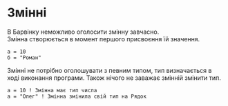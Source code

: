 # Змінні

В Барвінку неможливо оголосити змінну завчасно.<br>
Змінна створюється в момент першого присвоєння їй значення.

``` periwinkle
а = 10
б = "Роман"
```

Змінні не потрібно оголошувати з певним типом, тип визначається в ході виконання програми. Також нічого не заважає змінній змінити тип.

``` periwinkle
а = 10 ! Змінна має тип числа
а = "Олег" ! Змінна змінила свій тип на Рядок
```
